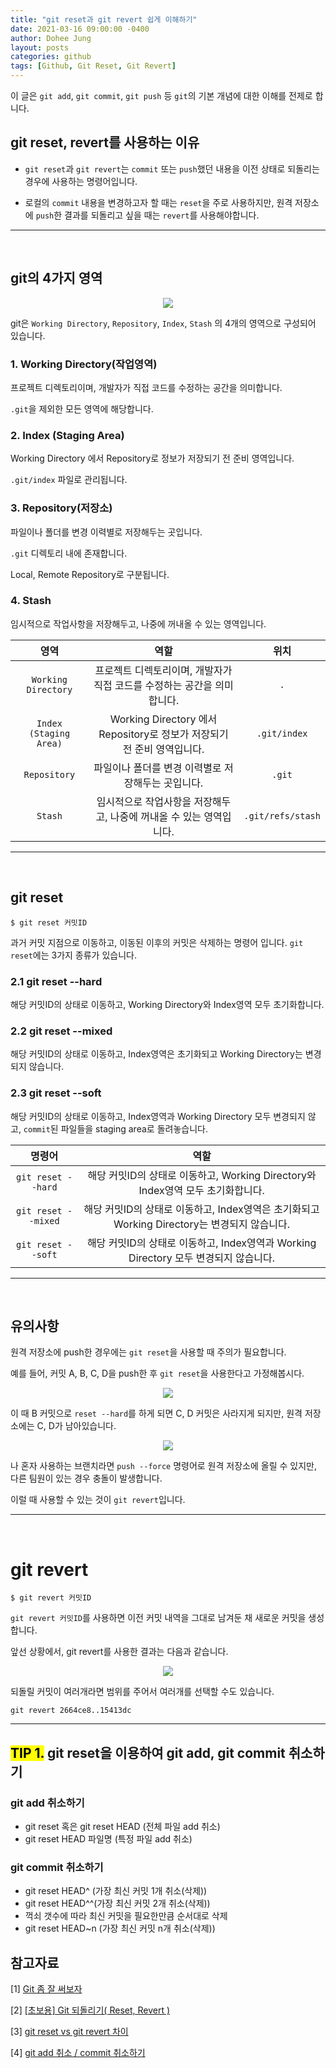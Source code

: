 ```yaml
---
title: "git reset과 git revert 쉽게 이해하기"
date: 2021-03-16 09:00:00 -0400
author: Dohee Jung
layout: posts
categories: github
tags: [Github, Git Reset, Git Revert]
---
```


이 글은 `git add`, `git commit`, `git push` 등 `git`의 기본 개념에 대한 이해를 전제로 합니다.

## git reset, revert를 사용하는 이유

- `git reset`과 `git revert`는 `commit` 또는 `push`했던 내용을 이전 상태로 되돌리는 경우에 사용하는 명령어입니다.

- 로컬의 `commit` 내용을 변경하고자 할 때는 `reset`을 주로 사용하지만, 원격 저장소에 `push`한 결과를 되돌리고 싶을 때는 `revert`를 사용해야합니다.

---

<br/>

## git의 4가지 영역

<div style="text-align:center"><img src="https://miro.medium.com/max/1000/1*Eced1qZ6rVz0npKAvJKJgw.png" /></div>

git은 `Working Directory`, `Repository`, `Index`, `Stash` 의 4개의 영역으로 구성되어 있습니다.

### 1. Working Directory(작업영역)

프로젝트 디렉토리이며, 개발자가 직접 코드를 수정하는 공간을 의미합니다.

`.git`을 제외한 모든 영역에 해당합니다.

### 2. Index (Staging Area)

Working Directory 에서 Repository로 정보가 저장되기 전 준비 영역입니다.

`.git/index` 파일로 관리됩니다.

### 3. Repository(저장소)

파일이나 폴더를 변경 이력별로 저장해두는 곳입니다.

`.git` 디렉토리 내에 존재합니다.

Local, Remote Repository로 구분됩니다.

### 4. Stash

임시적으로 작업사항을 저장해두고, 나중에 꺼내올 수 있는 영역입니다.

|          영역          |                                  역할                                   |       위치        |
| :--------------------: | :---------------------------------------------------------------------: | :---------------: |
|  `Working Directory`   | 프로젝트 디렉토리이며, 개발자가 직접 코드를 수정하는 공간을 의미합니다. |        `.`        |
| `Index (Staging Area)` | Working Directory 에서 Repository로 정보가 저장되기 전 준비 영역입니다. |   `.git/index`    |
|      `Repository`      |           파일이나 폴더를 변경 이력별로 저장해두는 곳입니다.            |      `.git`       |
|        `Stash`         |   임시적으로 작업사항을 저장해두고, 나중에 꺼내올 수 있는 영역입니다.   | `.git/refs/stash` |

---

<br/>

## git reset

```
$ git reset 커밋ID
```

과거 커밋 지점으로 이동하고, 이동된 이후의 커밋은 삭제하는 명령어 입니다. `git reset`에는 3가지 종류가 있습니다.

### 2.1 git reset --hard

해당 커밋ID의 상태로 이동하고, Working Directory와 Index영역 모두 초기화합니다.

### 2.2 git reset --mixed

해당 커밋ID의 상태로 이동하고, Index영역은 초기화되고 Working Directory는 변경되지 않습니다.

### 2.3 git reset --soft

해당 커밋ID의 상태로 이동하고, Index영역과 Working Directory 모두 변경되지 않고, `commit`된 파일들을 staging area로 돌려놓습니다.

|       명령어        |                                             역할                                             |
| :-----------------: | :------------------------------------------------------------------------------------------: |
| `git reset --hard`  |       해당 커밋ID의 상태로 이동하고, Working Directory와 Index영역 모두 초기화합니다.        |
| `git reset --mixed` | 해당 커밋ID의 상태로 이동하고, Index영역은 초기화되고 Working Directory는 변경되지 않습니다. |
| `git reset --soft`  |     해당 커밋ID의 상태로 이동하고, Index영역과 Working Directory 모두 변경되지 않습니다.     |

---

<br/>

## 유의사항

원격 저장소에 push한 경우에는 `git reset`을 사용할 때 주의가 필요합니다.

예를 들어, 커밋 A, B, C, D을 push한 후 `git reset`을 사용한다고 가정해봅시다.

<div style="text-align:center"><img src="https://media.vlpt.us/images/sonypark/post/1a2445b7-8ade-429a-a8eb-480004aa575a/image.png" /></div>

이 때 B 커밋으로 `reset --hard`를 하게 되면 C, D 커밋은 사라지게 되지만, 원격 저장소에는 C, D가 남아있습니다.

<div style="text-align:center"><img src="https://media.vlpt.us/images/sonypark/post/b9231368-309f-4cad-bcff-5fe93fe5f10a/image.png" /></div>

나 혼자 사용하는 브랜치라면 `push --force` 명령어로 원격 저장소에 올릴 수 있지만, 다른 팀원이 있는 경우 충돌이 발생합니다.

이럴 때 사용할 수 있는 것이 `git revert`입니다.

---

<br/>

# git revert

```
$ git revert 커밋ID
```

`git revert 커밋ID`를 사용하면 이전 커밋 내역을 그대로 남겨둔 채 새로운 커밋을 생성합니다.

앞선 상황에서, git revert를 사용한 결과는 다음과 같습니다.

<div style="text-align:center"><img src="https://media.vlpt.us/images/sonypark/post/34a1717b-93aa-4eac-96b1-5ccd0dddc900/image.png" /></div>

되돌릴 커밋이 여러개라면 범위를 주어서 여러개를 선택할 수도 있습니다.

```
git revert 2664ce8..15413dc
```

---

## <mark> TIP 1.</mark> git reset을 이용하여 git add, git commit 취소하기

### git add 취소하기

- git reset 혹은 git reset HEAD (전체 파일 add 취소)
- git reset HEAD 파일명 (특정 파일 add 취소)

### git commit 취소하기

- git reset HEAD^ (가장 최신 커밋 1개 취소(삭제))
- git reset HEAD^^(가장 최신 커밋 2개 취소(삭제))
- 꺽쇠 갯수에 따라 최신 커밋을 필요한만큼 순서대로 삭제
- git reset HEAD~n (가장 최신 커밋 n개 취소(삭제))

## 참고자료

[1] [Git 좀 잘 써보자](https://wikidocs.net/17165)

[2] [[초보용] Git 되돌리기( Reset, Revert )](https://medium.com/nonamedeveloper/%EC%B4%88%EB%B3%B4%EC%9A%A9-git-%EB%90%98%EB%8F%8C%EB%A6%AC%EA%B8%B0-reset-revert-d572b4cb0bd5)

[3] [git reset vs git revert 차이](https://velog.io/@sonypark/git-reset-vs-git-revert-%EC%B0%A8%EC%9D%B4)

[4] [git add 취소 / commit 취소하기](https://codevang.tistory.com/227)
